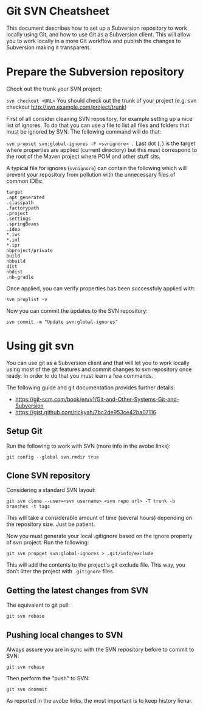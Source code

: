 <!--
    Author: Gerard Bosch (gerard.bosch@gft.com)
    Date: 20/20/2018
-->

# Git SVN Cheatsheet
This document describes how to set up a Subversion repository to work locally using Git, and how to use Git as a Subversion
client. This will allow you to work locally in a more Git workflow and publish the changes to Subversion making it
transparent.

# Prepare the Subversion repository

Check out the trunk your SVN project:

`svn checkout <URL>` You should check out the trunk of your project (e.g. svn checkout
http://svn.example.com/project/trunk)

First of all consider cleaning SVN repository, for example setting up a nice list of ignores. To do that you can use a
file to list all files and folders that must be ignored by SVN. The following command will do that:

`svn propset svn:global-ignores -F <svnignore> .` Last dot (`.`) is the target where properties are applied (current directory)
but this must correspond to the root of the Maven project where POM and other stuff sits.

A typical file for ignores (`svnignore`) can contain the following which will prevent your repository from pollution
with the unnecessary files of common IDEs:

```
target
.apt_generated
.classpath
.factorypath
.project
.settings
.springBeans
.idea
*.iws
*.iml
*.ipr
nbproject/private
build
nbbuild
dist
nbdist
.nb-gradle
```

Once applied, you can verify properties has been successfuly applied with:

`svn proplist -v`

Now you can commit the updates to the SVN repository:

`svn commit -m "Update svn:global-ignores"`


# Using git svn

You can use git as a Subversion client and that will let you to work locally using most of the git features and commit changes to svn repository once ready. In order to do that you must learn a few commands.

The following guide and git documentation provides further details:

- https://git-scm.com/book/en/v1/Git-and-Other-Systems-Git-and-Subversion
- https://gist.github.com/rickyah/7bc2de953ce42ba07116


## Setup Git

Run the following to work with SVN (more info in the avobe links):

`git config --global svn.rmdir true`


## Clone SVN repository

Considering a standard SVN layout:

`git svn clone --user=<svn username> <svn repo url> -T trunk -b branches -t tags`

This will take a considerable amount of time (several hours) depending on the repository size. Just be patient.

Now you must generate your local .gitignore based on the ignore property of svn project. Run the following:

`git svn propget svn:global-ignores > .git/info/exclude`

This will add the contents to the project's git exclude file. This way, you don’t litter the project with `.gitignore` files.


## Getting the latest changes from SVN

The equivalent to git pull:

`git svn rebase`

## Pushing local changes to SVN

Always assure you are in sync with the SVN repository before to commit to SVN:

`git svn rebase`

Then perform the "push" to SVN:

`git svn dcommit`

As reported in the avobe links, the most important is to keep history lienar.
